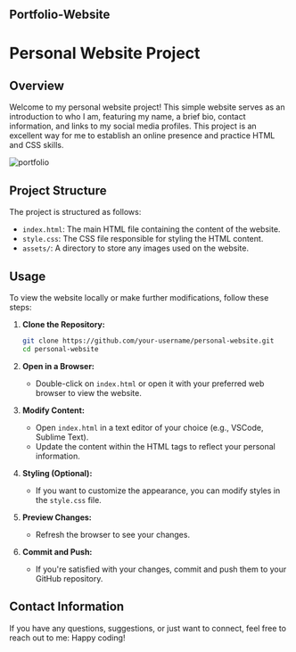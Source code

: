 ## Portfolio-Website


# Personal Website Project

## Overview

Welcome to my personal website project! This simple website serves as an introduction to who I am, featuring my name, a brief bio, contact information, and links to my social media profiles. This project is an excellent way for me to establish an online presence and practice HTML and CSS skills.
<br>

![portfolio](https://github.com/Aabidnabi/Smyroid-Infotech-T1/assets/69672207/01da5474-a813-4698-8302-8a5262adf1b8)

## Project Structure

The project is structured as follows:

- `index.html`: The main HTML file containing the content of the website.
- `style.css`: The CSS file responsible for styling the HTML content.
- `assets/`: A directory to store any images used on the website.

## Usage

To view the website locally or make further modifications, follow these steps:

1. **Clone the Repository:**
    ```bash
    git clone https://github.com/your-username/personal-website.git
    cd personal-website
    ```

2. **Open in a Browser:**
    - Double-click on `index.html` or open it with your preferred web browser to view the website.

3. **Modify Content:**
    - Open `index.html` in a text editor of your choice (e.g., VSCode, Sublime Text).
    - Update the content within the HTML tags to reflect your personal information.

4. **Styling (Optional):**
    - If you want to customize the appearance, you can modify styles in the `style.css` file.

5. **Preview Changes:**
    - Refresh the browser to see your changes.

6. **Commit and Push:**
    - If you're satisfied with your changes, commit and push them to your GitHub repository.

## Contact Information

If you have any questions, suggestions, or just want to connect, feel free to reach out to me:
Happy coding!





